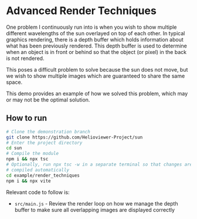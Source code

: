 # Advanced Render Techniques

One problem I continuously run into is when you wish to show multiple different
wavelengths of the sun overlayed on top of each other. In typical graphics
rendering, there is a depth buffer which holds information about what has
been previously rendered. This depth buffer is used to determine when an object
is in front or behind so that the object (or pixel) in the back is not rendered.

This poses a difficult problem to solve because the sun does not move, but we
wish to show multiple images which are guaranteed to share the same space.

This demo provides an example of how we solved this problem, which may or may
not be the optimal solution.

## How to run

```bash
# Clone the demonstration branch
git clone https://github.com/Helioviewer-Project/sun
# Enter the project directory
cd sun
# Compile the module
npm i && npx tsc
# Optionally, run npx tsc -w in a separate terminal so that changes are
# compiled automatically
cd example/render_techniques
npm i && npx vite
```

Relevant code to follow is:
- `src/main.js` - Review the render loop on how we manage the depth buffer
  to make sure all overlapping images are displayed correctly
